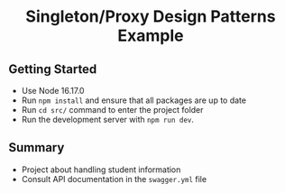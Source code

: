<p align="center">
<h1 align="center">Singleton/Proxy Design Patterns Example</h1></p>
</p>

## Getting Started

- Use Node 16.17.0
- Run `npm install` and ensure that all packages are up to date
- Run `cd src/` command to enter the project folder
- Run the development server with `npm run dev`.


## Summary

- Project about handling student information
- Consult API documentation in the `swagger.yml` file

